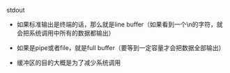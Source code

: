 stdout

- 如果标准输出是终端的话，那么就是line buffer（如果看到一个\n的字符，就会把系统调用中所有的数据都输出）
- 如果是pipe或者file，就是full buffer（要等到一定容量才会把数据全部输出）



- 缓冲区的目的大概是为了减少系统调用
